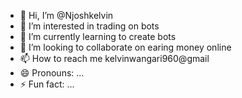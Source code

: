 - 👋 Hi, I’m @Njoshkelvin
- 👀 I’m interested in trading on bots
- 🌱 I’m currently learning to create bots
- 💞️ I’m looking to collaborate on earing money online
- 📫 How to reach me kelvinwangari960@gmail
- 😄 Pronouns: ...
- ⚡ Fun fact: ...

<!---
Njoshkelvin/Njoshkelvin is a ✨ special ✨ repository because its `README.md` (this file) appears on your GitHub profile.
You can click the Preview link to take a look at your changes.
--->
